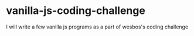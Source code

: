 # vanilla-js-coding-challenge
I will write a few vanilla js programs as a part of wesbos's coding challenge
